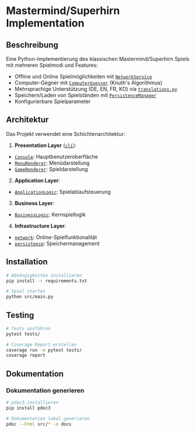 # Mastermind/Superhirn Implementation

## Beschreibung
Eine Python-Implementierung des klassischen Mastermind/Superhirn Spiels mit mehreren Spielmodi und Features:

- Offline und Online Spielmöglichkeiten mit [`NetworkService`](src/network/network_service.py)
- Computer-Gegner mit [`ComputerGuesser`](src/business_logic/guesser/computer_guesser.py) (Knuth's Algorithmus)
- Mehrsprachige Unterstützung (DE, EN, FR, KO) via [`translations.py`](src/util/translations.py)
- Speichern/Laden von Spielständen mit [`PersistenceManager`](src/persistence/persistence_manager.py)
- Konfigurierbare Spielparameter

## Architektur
Das Projekt verwendet eine Schichtenarchitektur:

1. **Presentation Layer** ([`cli`](src/cli/)):
- [`Console`](src/cli/console.py): Hauptbenutzeroberfläche
- [`MenuRenderer`](src/cli/menu_renderer/menu_renderer.py): Menüdarstellung
- [`GameRenderer`](src/cli/game_renderer/game_renderer.py): Spieldarstellung

2. **Application Layer**:
- [`ApplicationLogic`](src/application_logic/application_logic.py): Spielablaufsteuerung

3. **Business Layer**:
- [`BusinessLogic`](src/business_logic/business_logic.py): Kernspiellogik

4. **Infrastructure Layer**:
- [`network`](src/network/): Online-Spielfunktionalität
- [`persistence`](src/persistence/): Speichermanagement

## Installation
```bash
# Abhängigkeiten installieren
pip install -r requirements.txt

# Spiel starten
python src/main.py
```

## Testing 
```bash
# Tests ausführen
pytest tests/

# Coverage Report erstellen
coverage run -m pytest tests/
coverage report
```

## Dokumentation

### Dokumentation generieren
```bash
# pdoc3 installieren
pip install pdoc3

# Dokumentation lokal generieren
pdoc --html src/* -o docs
